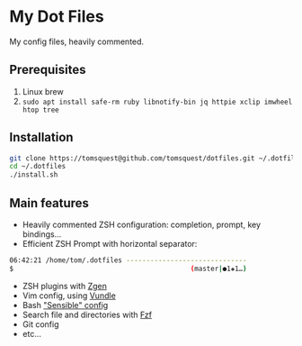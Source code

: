 # My Dot Files

My config files, heavily commented.

## Prerequisites

1. Linux brew
2. `sudo apt install safe-rm ruby libnotify-bin jq httpie xclip imwheel htop tree`

## Installation

``` bash
git clone https://tomsquest@github.com/tomsquest/dotfiles.git ~/.dotfiles
cd ~/.dotfiles
./install.sh
```

## Main features

* Heavily commented ZSH configuration: completion, prompt, key bindings...
* Efficient ZSH Prompt with horizontal separator:

 ``` bash
06:42:21 /home/tom/.dotfiles ------------------------------
$                                            (master|●1✚1…)
```

- ZSH plugins with [Zgen](https://github.com/tarjoilija/zgen)
- Vim config, using [Vundle](https://github.com/gmarik/vundle)
- Bash ["Sensible" config](https://github.com/mrzool/bash-sensible)
- Search file and directories with [Fzf](https://github.com/junegunn/fzf)
- Git config
- etc...
